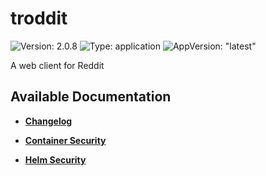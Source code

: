 # troddit

![Version: 2.0.8](https://img.shields.io/badge/Version-2.0.8-informational?style=flat-square) ![Type: application](https://img.shields.io/badge/Type-application-informational?style=flat-square) ![AppVersion: "latest"](https://img.shields.io/badge/AppVersion-"latest"-informational?style=flat-square)

A web client for Reddit

## Available Documentation

- [**Changelog**](CHANGELOG)

- [**Container Security**](container-security)

- [**Helm Security**](helm-security)

